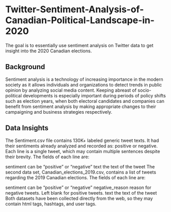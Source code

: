 # Twitter-Sentiment-Analysis-of-Canadian-Political-Landscape-in-2020
The goal is to essentially use sentiment analysis on Twitter data to get insight into the 2020 Canadian elections.

## Background
Sentiment analysis is a technology of increasing importance in the modern society as it allows individuals and organizations to detect trends in public opinion by analyzing social media content. Keeping abreast of socio-political developments is especially important during periods of policy shifts such as election years, when both electoral candidates and companies can benefit from sentiment analysis by making appropriate changes to their campaigning and business strategies respectively.

## Data Insights
The Sentiment.csv file contains 130K+ labeled generic tweet texts. It had their sentiments already analyzed and recorded as: positive or negative. Each line is a single tweet, which may contain multiple sentences despite their brevity. The fields of each line are:

sentiment can be “positive” or “negative”
text the text of the tweet
The second data set, Canadian_elections_2019.csv, contains a list of tweets regarding the 2019 Canadian elections. The fields of each line are:

sentiment can be “positive” or “negative”
negative_reason reason for negative tweets. Left blank for positive tweets.
text the text of the tweet
Both datasets have been collected directly from the web, so they may contain html tags, hashtags, and user tags.
